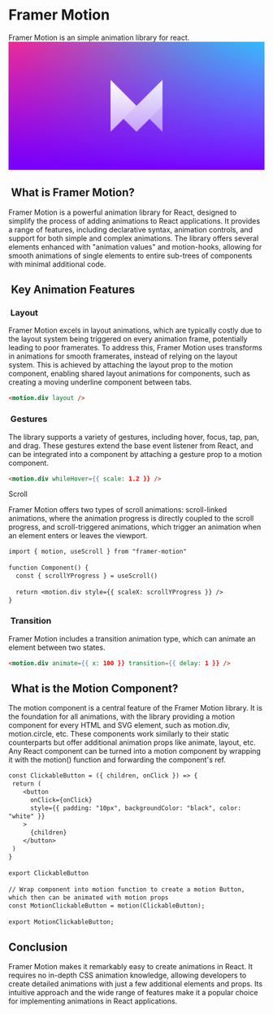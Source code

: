 # Framer Motion

Framer Motion is an simple animation library for react.
![framer_motion_logo](../assets/framer_motion_logo.png)

##  What is Framer Motion?

Framer Motion is a powerful animation library for React, designed to simplify the process of adding animations to React applications. It provides a range of features, including declarative syntax, animation controls, and support for both simple and complex animations. The library offers several elements enhanced with "animation values" and motion-hooks, allowing for smooth animations of single elements to entire sub-trees of components with minimal additional code.

##  Key Animation Features

###  Layout

Framer Motion excels in layout animations, which are typically costly due to the layout system being triggered on every animation frame, potentially leading to poor framerates. To address this, Framer Motion uses transforms in animations for smooth framerates, instead of relying on the layout system. This is achieved by attaching the layout prop to the motion component, enabling shared layout animations for components, such as creating a moving underline component between tabs.

```html
<motion.div layout />
```

###  Gestures

The library supports a variety of gestures, including hover, focus, tap, pan, and drag. These gestures extend the base event listener from React, and can be integrated into a component by attaching a gesture prop to a motion component.

```html
<motion.div whileHover={{ scale: 1.2 }} />
```

Scroll

Framer Motion offers two types of scroll animations: scroll-linked animations, where the animation progress is directly coupled to the scroll progress, and scroll-triggered animations, which trigger an animation when an element enters or leaves the viewport.

```JS
import { motion, useScroll } from "framer-motion"

function Component() {
  const { scrollYProgress } = useScroll()

  return <motion.div style={{ scaleX: scrollYProgress }} />
}
```

###  Transition

Framer Motion includes a transition animation type, which can animate an element between two states.

```html
<motion.div animate={{ x: 100 }} transition={{ delay: 1 }} />
```

##  What is the Motion Component?

The motion component is a central feature of the Framer Motion library. It is the foundation for all animations, with the library providing a motion component for every HTML and SVG element, such as motion.div, motion.circle, etc. These components work similarly to their static counterparts but offer additional animation props like animate, layout, etc. Any React component can be turned into a motion component by wrapping it with the motion() function and forwarding the component's ref.

```JS
const ClickableButton = ({ children, onClick }) => {
 return (
    <button
      onClick={onClick}
      style={{ padding: "10px", backgroundColor: "black", color: "white" }}
    >
      {children}
    </button>
 )
}

export ClickableButton

// Wrap component into motion function to create a motion Button, which then can be animated with motion props
const MotionClickableButton = motion(ClickableButton);

export MotionClickableButton;
```

## Conclusion

Framer Motion makes it remarkably easy to create animations in React. It requires no in-depth CSS animation knowledge, allowing developers to create detailed animations with just a few additional elements and props. Its intuitive approach and the wide range of features make it a popular choice for implementing animations in React applications.
